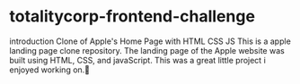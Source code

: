 # totalitycorp-frontend-challenge

introduction Clone of Apple's Home Page with HTML CSS JS
This is a apple landing page clone repository. The landing page of the Apple website was built using HTML, CSS, and javaScript. This was a great little project i enjoyed working on.🙂

